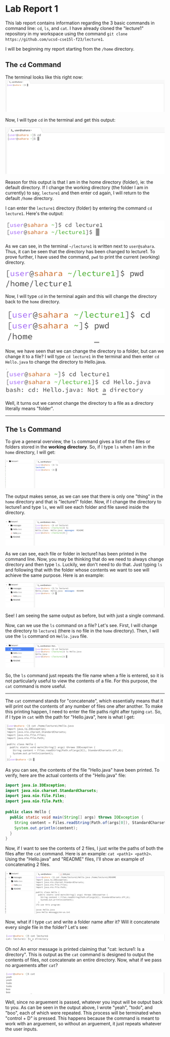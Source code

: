 # Lab Report 1
This lab report contains information regarding the 3 basic commands in command line: `cd`, `ls`, and `cat`. I have already cloned the "lecture1" repository in my workspace using the command `git clone https://github.com/ucsd-cse15l-f23/lecture1`.

I will be beginning my report starting from the `/home` directory.

## The `cd` Command
The terminal looks like this right now: 
![Image](Screenshot.png)

Now, I will type `cd` in the terminal and get this output:

![Image](SS2.png)

Reason for this output is that I am in the home directory (folder), ie: the default directory. If I change the working directory (the folder I am in currently) to say, `lecture1` and then enter cd again, I will return to the default `/home` directory.

I can enter the `lecture1` directory (folder) by entering the command `cd lecture1`. Here's the output: 

![Image](SS3.png)

As we can see, in the terminal `~/lecture1` is written next to `user@sahara`. Thus, it can be seen that the directory has been changed to lecture1. To prove further, I have used the command, `pwd` to print the current (working) directory. 

![Image](SS4.png)

Now, I will type `cd` in the terminal again and this will change the directory back to the `home` directory. 

![Image](SS5.png)

Now, we have seen that we can change the directory to a folder, but can we change it to a file? I will type `cd lecture1` in the terminal and then enter `cd Hello.java` to change the directory to Hello.java.

![Image](SS6.png)

Well, it turns out we cannot change the directory to a file as a directory literally means "folder".

***

## The `ls` Command

To give a general overview, the `ls` command gives a list of the files or folders stored in the **working directory**. So, if I type `ls` when I am in the `home` directory, I will get: 

![Image](SS7.png)

The output makes sense, as we can see that there is only one "thing" in the `home` directory and that is "lecture1" folder. Now, if I change the directory to lecture1 and type `ls`, we will see each folder and file saved inside the directory.

![Image](SS8.png)

As we can see, each file or folder in lecture1 has been printed in the command line. Now, you may be thinking that do we need to always change directory and then type `ls`. Luckily, we don't need to do that. Just typing `ls` and following that with the folder whose contents we want to see will achieve the same purpose. Here is an example: 

![Image](SS9.png)

See! I am seeing the same output as before, but with just a single command. 

Now, can we use the `ls` command on a file? Let's see. First, I will change the directory to `lecture1` (there is no file in the `home` directory). Then, I will use the `ls` command on `Hello.java` file. 

![Image](SS10.png)

So, the `ls` command just repeats the file name when a file is entered, so it is not particularly useful to view the contents of a file. For this purpose, the `cat` command is more useful. 

***

The `cat` command stands for "concatenate", which essentially means that it will print out the contents of any number of files one after another. To make this printing happen, I need to enter the file paths right after typing `cat`. So, if I type in `cat` with the path for "Hello.java", here is what I get: 

![Image](S11.png)

As you can see, the contents of the file "Hello.java" have been printed. To verify, here are the actual contents of the "Hello.java" file: 

```java
import java.io.IOException;
import java.nio.charset.StandardCharsets;
import java.nio.file.Files;
import java.nio.file.Path;

public class Hello {
  public static void main(String[] args) throws IOException {
    String content = Files.readString(Path.of(args[0]), StandardCharsets.UTF_8);    
    System.out.println(content);
  }
}
```

Now, if I want to see the contents of 2 files, I just write the paths of both the files after the `cat` command. Here is an example: `cat <path1> <path2>`. Using the "Hello.java" and "README" files, I'll show an example of concatenating 2 files.

![Image](SS12.png)

Now, what if I type `cat` and write a folder name after it? Will it concatenate every single file in the folder? Let's see: 

![Image](SS13.png)

Oh no! An error message is printed claiming that "cat: lecture1: Is a directory". This is output as the `cat` command is designed to output the contents of files, not concatenate an entire directory. Now, what if we pass no arguements after `cat`?

![Image](SS15.png)

Well, since no arguement is passed, whatever you input will be output back to you. As can be seen in the output above, I wrote "yeah", "todo", and "boo", each of which were repeated. This process will be terminated when "control + D" is pressed. This happens because the command is meant to work with an arguement, so without an arguement, it just repeats whatever the user inputs.
